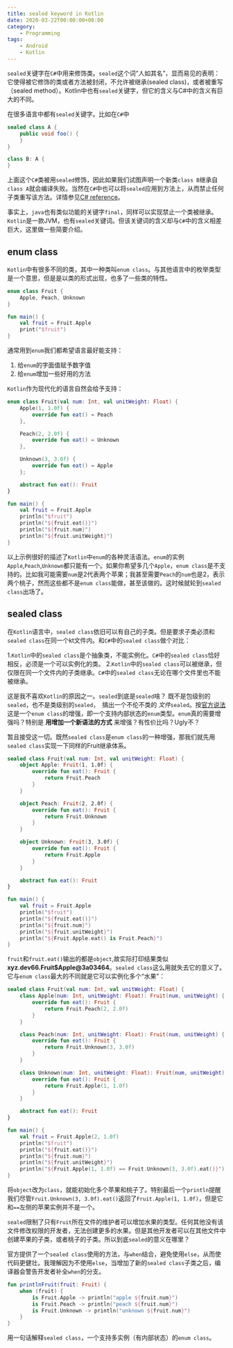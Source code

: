 ```yaml
---
title: sealed keyword in Kotlin
date: 2020-03-22T00:00:00+08:00 
category: 
    - Programming
tags: 
    - Android
    - Kotlin
---
```


`sealed`关键字在`C#`中用来修饰类。`sealed`这个词“人如其名”，显而易见的表明：它使得被它修饰的类或者方法被封闭，不允许被继承(sealed class)，或者被重写（sealed method）。Kotlin中也有`sealed`关键字，但它的含义与C#中的含义有巨大的不同。

<!--more--> 

在很多语言中都有`sealed`关键字。比如在`C#`中

```csharp
sealed class A {
    public void foo() {
    }
}

class B: A {
}
```

上面这个`C#`类被用`sealed`修饰，因此如果我们试图声明一个新类`class B`继承自`class A`就会编译失败。当然在`C#`中也可以将`sealed`应用到方法上，从而禁止任何子类重写该方法。详情参见[C# reference](https://docs.microsoft.com/en-us/dotnet/csharp/language-reference/keywords/sealed)。

事实上，`java`也有类似功能的关键字`final`，同样可以实现禁止一个类被继承。`Kotlin`是一款JVM，也有`sealed`关键词。但该关键词的含义却与`C#`中的含义相差巨大，这里做一些简要介绍。

## enum class

`Kotlin`中有很多不同的类，其中一种类叫`enum class`。与其他语言中的枚举类型是一个意思，但是是以类的形式出现，也多了一些类的特性。

```kotlin
enum class Fruit {
    Apple, Peach, Unknown
}

fun main() {
    val fruit = Fruit.Apple
    print("$fruit")
}
```

通常用到`enum`我们都希望语言最好能支持：

1. 给`enum`的字面值赋予数字值
2. 给`enum`增加一些好用的方法

`Kotlin`作为现代化的语言自然会给予支持：

```kotlin
enum class Fruit(val num: Int, val unitWeight: Float) {
    Apple(1, 1.0f) {
        override fun eat() = Peach
    },

    Peach(2, 2.0f) {
        override fun eat() = Unknown
    },

    Unknown(3, 3.0f) {
        override fun eat() = Apple
    };

    abstract fun eat(): Fruit
}

fun main() {
    val fruit = Fruit.Apple
    println("$fruit")
    println("${fruit.eat()}")
    println("${fruit.num}")
    println("${fruit.unitWeight}")
}
```

以上示例很好的描述了`Kotlin`中`enum`的各种灵活语法。`enum`的实例`Apple`,`Peach`,`Unknown`都只能有一个。如果你希望多几个`Apple`，`enum class`是不支持的。比如我可能需要`num`是2代表两个苹果；我甚至需要`Peach`的`num`也是2，表示两个桃子，然而这些都不是`enum class`能做，甚至该做的。这时候就轮到`sealed class`出场了。

## sealed class

在`Kotlin`语言中，`sealed class`依旧可以有自己的子类。但是要求子类必须和`sealed class`在同一个kt文件内。和`C#`中的`sealed class`做个对比：

1.`Kotlin`中的`sealed class`是个抽象类，不能实例化。`C#`中的`sealed class`恰好相反，必须是一个可以实例化的类。
2.`Kotlin`中的`sealed class`可以被继承，但仅限在同一个文件内的子类继承。`C#`中的`sealed class`无论在哪个文件里也不能被继承。

这是我不喜欢`Kotlin`的原因之一。`sealed`到底是`sealed`啥？ 既不是包级别的`sealed`，也不是类级别的`sealed`，　搞出一个不伦不类的 *文件*`sealed`。按[官方说法](https://kotlinlang.org/docs/reference/sealed-classes.html) 这是一个`enum class`的增强，即一个支持内部状态的`enum`类型。`enum`真的需要增强吗？特别是 **用增加一个新语法的方式** 来增强？有性价比吗？Ugly不？

暂且接受这一切。既然`sealed class`是`enum class`的一种增强，那我们就先用`sealed class`实现一下同样的Fruit继承体系。

```kotlin
sealed class Fruit(val num: Int, val unitWeight: Float) {
    object Apple: Fruit(1, 1.0f) {
        override fun eat(): Fruit {
            return Fruit.Peach
        }
    }

    object Peach: Fruit(2, 2.0f) {
        override fun eat(): Fruit {
            return Fruit.Unknown
        }
    }

    object Unknown: Fruit(3, 3.0f) {
        override fun eat(): Fruit {
            return Fruit.Apple
        }
    }

    abstract fun eat(): Fruit
}

fun main() {
    val fruit = Fruit.Apple
    println("$fruit")
    println("${fruit.eat()}")
    println("${fruit.num}")
    println("${fruit.unitWeight}")
    println("${Fruit.Apple.eat() is Fruit.Peach}")
}
```

`fruit`和`fruit.eat()`输出的都是`object`,故实际打印结果类似**xyz.dev66.Fruit$Apple@3a03464**。`sealed class`这么用就失去它的意义了。它与`enum class`最大的不同就是它可以实例化多个“水果”：

```kotlin
sealed class Fruit(val num: Int, val unitWeight: Float) {
    class Apple(num: Int, unitWeight: Float): Fruit(num, unitWeight) {
        override fun eat(): Fruit {
            return Fruit.Peach(2, 2.0f)
        }
    }

    class Peach(num: Int, unitWeight: Float): Fruit(num, unitWeight) {
        override fun eat(): Fruit {
            return Fruit.Unknown(3, 3.0f)
        }
    }

    class Unknown(num: Int, unitWeight: Float): Fruit(num, unitWeight) {
        override fun eat(): Fruit {
            return Fruit.Apple(1, 1.0f)
        }
    }

    abstract fun eat(): Fruit
}

fun main() {
    val fruit = Fruit.Apple(2, 1.0f)
    println("$fruit")
    println("${fruit.eat()}")
    println("${fruit.num}")
    println("${fruit.unitWeight}")
    println("${Fruit.Apple(1, 1.0f) == Fruit.Unknown(3, 3.0f).eat()}")
}
```

将`object`改为`class`，就能初始化多个苹果和桃子了。特别最后一个`println`提醒我们尽管`Fruit.Unknown(3, 3.0f).eat()`返回了`Fruit.Apple(1, 1.0f)`，但是它和`==`左侧的苹果实例并不是一个。

`sealed`限制了只有`Fruit`所在文件的维护者可以增加水果的类型。任何其他没有该文件修改权限的开发者，无法创建更多的水果。但是其他开发者可以在其他文件中创建苹果的子类，或者桃子的子类。所以到底`sealed`的意义在哪里？

官方提供了一个`sealed class`使用的方法，与`when`结合，避免使用`else`，从而使代码更健壮。我理解因为不使用`else`，当增加了新的`sealed class`子类之后，编译器会警告开发者补全`when`的分支。

```kotlin
fun printlnFruit(fruit: Fruit) {
    when (fruit) {
        is Fruit.Apple -> println("apple ${fruit.num}")
        is Fruit.Peach -> println("peach ${fruit.num}")
        is Fruit.Unknown -> println("unknown ${fruit.num}")
    }
}
```

用一句话解释`sealed class`，一个支持多实例（有内部状态）的`enum class`。
